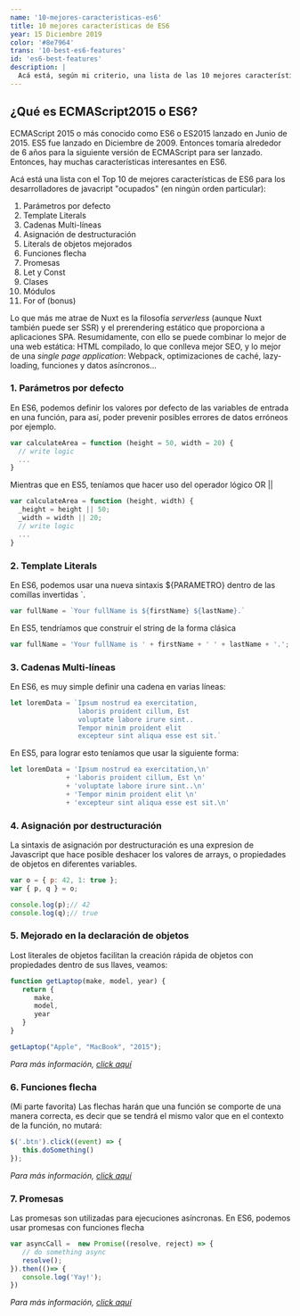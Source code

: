 ```yaml
---
name: '10-mejores-caracteristicas-es6'
title: 10 mejores características de ES6
year: 15 Diciembre 2019
color: '#8e7964'
trans: '10-best-es6-features'
id: 'es6-best-features'
description: |
  Acá está, según mi criterio, una lista de las 10 mejores características que se introdujeron en es6, el nuevo estándar de javascript.
---
```


## ¿Qué es ECMAScript2015 o ES6?

ECMAScript 2015 o más conocido como ES6 o ES2015 lanzado en Junio de 2015. ES5 fue lanzado en Diciembre de 2009. Entonces tomaría alrededor de 6 años para la siguiente versión de ECMAScript para ser lanzado. Entonces, hay muchas características interesantes en ES6.


Acá está una lista con el Top 10 de mejores características de ES6 para los desarrolladores de javacript "ocupados" (en ningún orden particular):

1. Parámetros por defecto
2. Template Literals
3. Cadenas Multi-líneas
4. Asignación de destructuración
5. Literals de objetos mejorados
6. Funciones flecha
7. Promesas
8. Let y Const
9. Clases
10. Módulos
11. For of (bonus)

Lo que más me atrae de Nuxt es la filosofía *serverless* (aunque Nuxt también puede ser SSR) y el prerendering estático que proporciona a aplicaciones SPA. Resumidamente, con ello se puede combinar lo mejor de una web estática: HTML compilado, lo que conlleva mejor SEO, y lo mejor de una *single page application*: Webpack, optimizaciones de caché, lazy-loading, funciones y datos asíncronos...

### 1. Parámetros por defecto

En ES6, podemos definir los valores por defecto de las variables de entrada en una función, para así, poder prevenir posibles errores de datos erróneos por ejemplo.

```javascript
var calculateArea = function (height = 50, width = 20) {
  // write logic
  ...
}
```

Mientras que en ES5, teníamos que hacer uso del operador lógico OR <inline-code>||</inline-code>

```javascript
var calculateArea = function (height, width) {
  _height = height || 50;
  _width = width || 20;
  // write logic
  ...
}
```

### 2. Template Literals

En ES6, podemos usar una nueva sintaxis <inline-code>${PARAMETRO}</inline-code> dentro de las comillas invertidas <inline-code>`</inline-code>.

```javascript
var fullName = `Your fullName is ${firstName} ${lastName}.`
```

En ES5, tendríamos que construir el string de la forma clásica

```javascript
var fullName = 'Your fullName is ' + firstName + ' ' + lastName + '.';
```

### 3. Cadenas Multi-líneas

En ES6, es muy simple definir una cadena en varias líneas:

```javascript
let loremData = `Ipsum nostrud ea exercitation,
                 laboris proident cillum, Est 
                 voluptate labore irure sint..
                 Tempor minim proident elit 
                 excepteur sint aliqua esse est sit.`
```

En ES5, para lograr esto teníamos que usar la siguiente forma:

```javascript
let loremData = 'Ipsum nostrud ea exercitation,\n'
              + 'laboris proident cillum, Est \n'
              + 'voluptate labore irure sint..\n'
              + 'Tempor minim proident elit \n'
              + 'excepteur sint aliqua esse est sit.\n'
```

### 4. Asignación por destructuración

La sintaxis de asignación por destructuración es una expresion de Javascript que hace posible deshacer los valores de arrays, o propiedades de objetos en diferentes variables.

```javascript
var o = { p: 42, 1: true };
var { p, q } = o;

console.log(p);// 42
console.log(q);// true
```

### 5. Mejorado en la declaración de objetos

Lost literales de objetos facilitan la creación rápida de objetos con propiedades dentro de sus llaves, veamos:

```javascript
function getLaptop(make, model, year) {
   return {
      make,
      model,
      year
   }
}

getLaptop("Apple", "MacBook", "2015");
```

*Para más información, [click aquí](https://dev.to/sarah_chima/enhanced-object-literals-in-es6-a9d)*


### 6. Funciones flecha

(Mi parte favorita) Las flechas harán que una función se comporte de una manera correcta, es decir que se tendrá el mismo valor que en el contexto de la función, no mutará:

```javascript
$('.btn').click((event) => {   
   this.doSomething() 
});
```

*Para más información, [click aquí](https://developer.mozilla.org/en/docs/Web/JavaScript/Reference/Functions/Arrow_functions)*


### 7. Promesas

Las promesas son utilizadas para ejecuciones asíncronas. En ES6, podemos usar promesas con funciones flecha

```javascript
var asyncCall =  new Promise((resolve, reject) => {
   // do something async 
   resolve();
}).then(()=> {   
   console.log('Yay!');
})
```

*Para más información, [click aquí](https://developer.mozilla.org/en-US/docs/Web/JavaScript/Reference/Global_Objects/Promise)*
